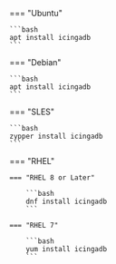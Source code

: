 === "Ubuntu"

    ```bash
    apt install icingadb
    ```

=== "Debian"

    ```bash
    apt install icingadb
    ```

=== "SLES"

    ```bash
    zypper install icingadb
    ```

=== "RHEL"

    === "RHEL 8 or Later"

        ```bash
        dnf install icingadb
        ```

    === "RHEL 7"

        ```bash
        yum install icingadb
        ```
        